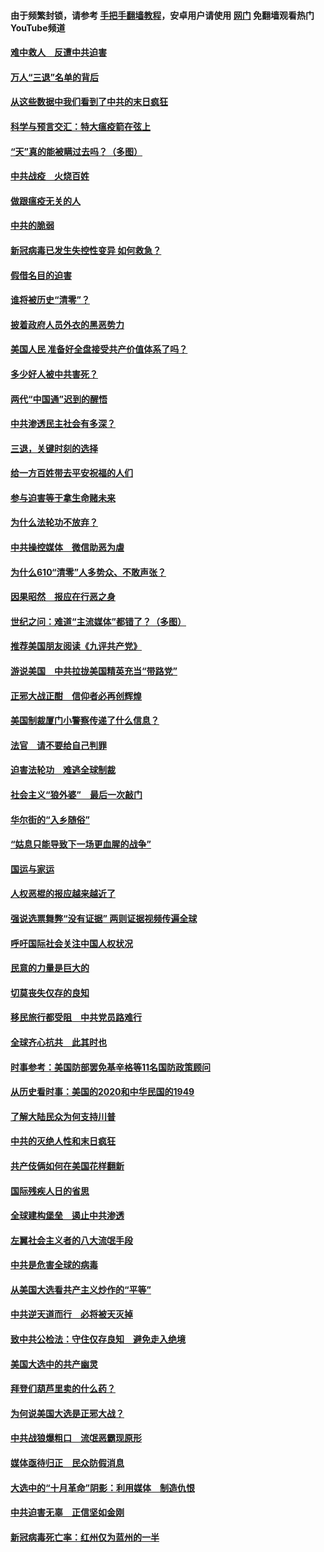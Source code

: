 #### 由于频繁封锁，请参考 [手把手翻墙教程](https://github.com/gfw-breaker/guides/wiki/)，安卓用户请使用 [网门](https://github.com/gfw-breaker/nogfw/blob/master/dl.md?t=01150500) 免翻墙观看热门YouTube频道 

#### [难中救人　反遭中共迫害](../pages/251/418414.md?t=01150500) 

#### [万人“三退”名单的背后](../pages/251/418505.md?t=01150500) 

#### [从这些数据中我们看到了中共的末日疯狂](../pages/251/418420.md?t=01150500) 

#### [科学与预言交汇：特大瘟疫箭在弦上](../pages/251/418266.md?t=01150500) 

#### [“天”真的能被瞒过去吗？（多图）](../pages/251/418308.md?t=01150500) 

#### [中共战疫　火烧百姓](../pages/251/418220.md?t=01150500) 

#### [做跟瘟疫无关的人](../pages/251/418171.md?t=01150500) 

#### [中共的脆弱](../pages/251/418196.md?t=01150500) 

#### [新冠病毒已发生失控性变异 如何救急？](../pages/251/418032.md?t=01150500) 

#### [假借名目的迫害](../pages/251/418055.md?t=01150500) 

#### [谁将被历史“清零”？](../pages/251/417485.md?t=01150500) 

#### [披着政府人员外衣的黑恶势力](../pages/251/417442.md?t=01150500) 

#### [美国人民 准备好全盘接受共产价值体系了吗？](../pages/251/417491.md?t=01150500) 

#### [多少好人被中共害死？](../pages/251/417144.md?t=01150500) 

#### [两代“中国通”迟到的醒悟](../pages/251/417064.md?t=01150500) 

#### [中共渗透民主社会有多深？](../pages/251/417063.md?t=01150500) 

#### [三退，关键时刻的选择](../pages/251/416969.md?t=01150500) 

#### [给一方百姓带去平安祝福的人们](../pages/251/416941.md?t=01150500) 

#### [参与迫害等于拿生命赌未来](../pages/251/416856.md?t=01150500) 

#### [为什么法轮功不放弃？](../pages/251/416864.md?t=01150500) 

#### [中共操控媒体　微信助恶为虐](../pages/251/416724.md?t=01150500) 

#### [为什么610“清零”人多势众、不敢声张？](../pages/251/416632.md?t=01150500) 

#### [因果昭然　报应在行恶之身](../pages/251/416582.md?t=01150500) 

#### [世纪之问：难道“主流媒体”都错了？（多图）](../pages/251/416571.md?t=01150500) 

#### [推荐美国朋友阅读《九评共产党》](../pages/251/416510.md?t=01150500) 

#### [游说美国　中共拉拢美国精英充当“带路党”](../pages/251/416529.md?t=01150500) 

#### [正邪大战正酣　信仰者必再创辉煌](../pages/251/416433.md?t=01150500) 

#### [美国制裁厦门小警察传递了什么信息？](../pages/251/416432.md?t=01150500) 

#### [法官　请不要给自己判罪](../pages/251/416379.md?t=01150500) 

#### [迫害法轮功　难逃全球制裁](../pages/251/416380.md?t=01150500) 

#### [社会主义“狼外婆”　最后一次敲门](../pages/251/416394.md?t=01150500) 

#### [华尔街的“入乡随俗”](../pages/251/416395.md?t=01150500) 

#### [“姑息只能导致下一场更血腥的战争”](../pages/251/416223.md?t=01150500) 

#### [国运与家运](../pages/251/416224.md?t=01150500) 

#### [人权恶棍的报应越来越近了](../pages/251/416276.md?t=01150500) 

#### [强说选票舞弊“没有证据” 两则证据视频传遍全球](../pages/251/416227.md?t=01150500) 

#### [呼吁国际社会关注中国人权状况](../pages/251/416135.md?t=01150500) 

#### [民意的力量是巨大的](../pages/251/416222.md?t=01150500) 

#### [切莫丧失仅存的良知](../pages/251/416134.md?t=01150500) 

#### [移民旅行都受阻　中共党员路难行](../pages/251/416033.md?t=01150500) 

#### [全球齐心抗共　此其时也](../pages/251/415989.md?t=01150500) 

#### [时事参考：美国防部罢免基辛格等11名国防政策顾问](../pages/251/415970.md?t=01150500) 

#### [从历史看时事：美国的2020和中华民国的1949](../pages/251/415949.md?t=01150500) 

#### [了解大陆民众为何支持川普](../pages/251/415950.md?t=01150500) 

#### [中共的灭绝人性和末日疯狂](../pages/251/415944.md?t=01150500) 

#### [共产伎俩如何在美国花样翻新](../pages/251/415908.md?t=01150500) 

#### [国际残疾人日的省思](../pages/251/415849.md?t=01150500) 

#### [全球建构堡垒　遏止中共渗透](../pages/251/415850.md?t=01150500) 

#### [左翼社会主义者的八大流氓手段](../pages/251/415802.md?t=01150500) 

#### [中共是危害全球的病毒](../pages/251/415569.md?t=01150500) 

#### [从美国大选看共产主义炒作的“平等”](../pages/251/415654.md?t=01150500) 

#### [中共逆天道而行　必将被天灭掉](../pages/251/415626.md?t=01150500) 

#### [致中共公检法：守住仅存良知　避免走入绝境](../pages/251/415627.md?t=01150500) 

#### [美国大选中的共产幽灵](../pages/251/415618.md?t=01150500) 

#### [拜登们葫芦里卖的什么药？](../pages/251/415531.md?t=01150500) 

#### [为何说美国大选是正邪大战？](../pages/251/415530.md?t=01150500) 

#### [中共战狼爆粗口　流氓恶霸现原形](../pages/251/415426.md?t=01150500) 

#### [媒体亟待归正　民众防假消息](../pages/251/415402.md?t=01150500) 

#### [大选中的“十月革命”阴影：利用媒体　制造仇恨](../pages/251/415334.md?t=01150500) 

#### [中共迫害无辜　正信坚如金刚](../pages/251/415307.md?t=01150500) 

#### [新冠病毒死亡率：红州仅为蓝州的一半](../pages/251/415164.md?t=01150500) 


